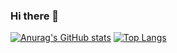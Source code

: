 ### Hi there 👋
[![Anurag's GitHub stats](https://github-readme-stats.vercel.app/api?username=ZeVitorR&show_icons=true&theme=merko)](https://github.com/ZeVitorR/github-readme-stats)
[![Top Langs](https://github-readme-stats.vercel.app/api/top-langs/?username=ZeVitorR&layout=donut)](https://github.com/ZeVitorR/github-readme-stats)

<!--
**ZeVitorR/ZeVitorR** is a ✨ _special_ ✨ repository because its `README.md` (this file) appears on your GitHub profile.

Here are some ideas to get you started:

- 🔭 I’m currently working on ...
- 🌱 I’m currently learning ...
- 👯 I’m looking to collaborate on ...
- 🤔 I’m looking for help with ...
- 💬 Ask me about ...
- 📫 How to reach me: ...
- 😄 Pronouns: ...
- ⚡ Fun fact: ...
-->
